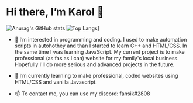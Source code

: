 # Hi there, I’m **Karol** 👋


![Anurag's GitHub stats](https://github-readme-stats.vercel.app/api?username=grzywn&show_icons=true&theme=radical)
![Top Langs](https://github-readme-stats.vercel.app/api/top-langs/?username=anuraghazra&hide=css)]

- 👀 I’m interested in programming and coding.
  I used to make automation scripts in autohothey and than I started to learn C++ and HTML/CSS. In the same time I was learning JavaScript.
  My current project is to make professional (as fas as I can) website for my family's local business. Hopefully I'll do more serious and advanced projects in the future.

- 🌱 I’m currently learning to make professional, coded websites using HTML/CSS and vanilla Javascript.

<!-- - 📄 My projects:
  - Pasja - Fully responsive hairdresser's website for local business (HTML, CSS, JS, BEM-ish methodology, Flexbox)
 -->
- 📫 To contact me, you can use my discord: fansik#2808

<!---
GrzywN/GrzywN is a ✨ special ✨ repository because its `README.md` (this file) appears on your GitHub profile.
You can click the Preview link to take a look at your changes.
--->

